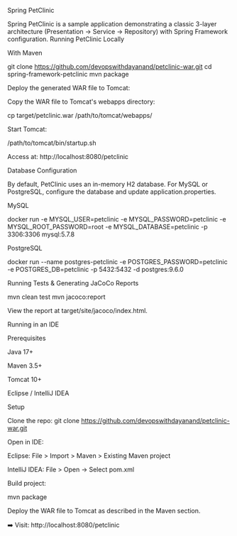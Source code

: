 Spring PetClinic

Spring PetClinic is a sample application demonstrating a classic 3-layer architecture (Presentation → Service → Repository) with Spring Framework configuration.
Running PetClinic Locally

With Maven

git clone https://github.com/devopswithdayanand/petclinic-war.git
cd spring-framework-petclinic
mvn package

Deploy the generated WAR file to Tomcat:

Copy the WAR file to Tomcat's webapps directory:

cp target/petclinic.war /path/to/tomcat/webapps/

Start Tomcat:

/path/to/tomcat/bin/startup.sh

Access at: http://localhost:8080/petclinic

Database Configuration

By default, PetClinic uses an in-memory H2 database. For MySQL or PostgreSQL, configure the database and update application.properties.

MySQL

docker run -e MYSQL_USER=petclinic -e MYSQL_PASSWORD=petclinic -e MYSQL_ROOT_PASSWORD=root -e MYSQL_DATABASE=petclinic -p 3306:3306 mysql:5.7.8

PostgreSQL

docker run --name postgres-petclinic -e POSTGRES_PASSWORD=petclinic -e POSTGRES_DB=petclinic -p 5432:5432 -d postgres:9.6.0

Running Tests & Generating JaCoCo Reports

mvn clean test
mvn jacoco:report

View the report at target/site/jacoco/index.html.

Running in an IDE

Prerequisites

Java 17+

Maven 3.5+

Tomcat 10+

Eclipse / IntelliJ IDEA

Setup

Clone the repo: git clone https://github.com/devopswithdayanand/petclinic-war.git

Open in IDE:

Eclipse: File > Import > Maven > Existing Maven project

IntelliJ IDEA: File > Open → Select pom.xml

Build project:

mvn package

Deploy the WAR file to Tomcat as described in the Maven section.

➡️ Visit: http://localhost:8080/petclinic

